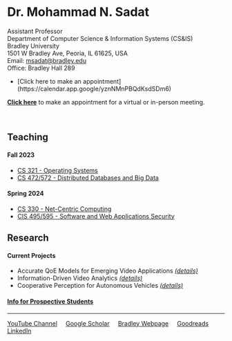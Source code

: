 # Dr. Mohammad N. Sadat
Assistant Professor  
Department of Computer Science & Information Systems (CS&IS)  
Bradley University  
1501 W Bradley Ave, Peoria, IL 61625, USA  
Email: msadat@bradley.edu   
Office: Bradley Hall 289  
<ul>
  <li> [Click here to make an appointment](https://calendar.app.google/yznNMnPBQdKsdSDm6) </li>
</ul>

**[Click here](https://calendar.app.google/yznNMnPBQdKsdSDm6)** to make an appointment for a virtual or in-person meeting. 

<br>


## Teaching

#### Fall 2023
- [CS 321 - Operating Systems](./Teaching/CS321/)
- [CS 472/572 - Distributed Databases and Big Data](./Teaching/CS472-572/) 


#### Spring 2024
- [CS 330 - Net-Centric Computing](./Teaching/CS330/) 
- [CIS 495/595 - Software and Web Applications Security](./Teaching/CIS495-595/) 

## Research 

#### Current Projects 

- Accurate QoE Models for Emerging Video Applications [*(details)*](./Research/README.md#accurate-qoe-models-for-emerging-video-applications) 
- Information-Driven Video Analytics [*(details)*](./Research/README.md)
- Cooperative Perception for Autonomous Vehicles [*(details)*](./Research/README.md)

#### [Info for Prospective Students](./Research/student-research.md)


---
[YouTube Channel](https://www.youtube.com/@ProfSadat) &nbsp;&nbsp;&nbsp; [Google Scholar](https://scholar.google.com/citations?hl=en&user=h8HijNwAAAAJ)  &nbsp;&nbsp;&nbsp; [Bradley Webpage](https://bradley.edu/MNSadat) &nbsp;&nbsp;&nbsp; [Goodreads](https://www.goodreads.com/nsadat) &nbsp;&nbsp;&nbsp; [LinkedIn](https://www.linkedin.com/in/nazmus-sadat/)
